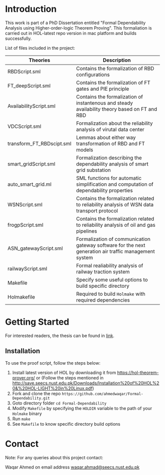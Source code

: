 # Introduction 

This work is part of a PhD Dissertation entitled "Formal Dependability Analysis using Higher-order-logic Theorem Proving".
This formaliation is carried out in HOL-latest repo version in mac platform and builds successfully.


List of files included in the project:

Theories | Description
--------- | ----------
 RBDScript.sml|				               Contains the formalization of RBD configurations
 FT_deepScript.sml|			            Contains the formalization of FT gates and PIE principle
 AvailabilityScript.sml|			            Contains the formalization of instantenous and steady availability theory based on FT and RBD 
 VDCScript.sml|				               Formalization about the reliability analysis of virutal data center
 transform_FT_RBDscipt.sml|	      Lemmas about either way transformation of RBD and FT models
 smart_gridScript.sml	|	          Formalization describing the dependability analysis of smart grid substation
 auto_smart_grid.ml	|		           SML functions for automatic simplification and computation of dependability properties
 WSNScript.sml	|		Contains the formalization related to reliability analysis of WSN data transport protocol 
 frogpScript.sml|			Contains the formalization related to reliability analysis of oil and gas pipelines
 ASN_gatewayScript.sml|		 Formalization of communication gateway software for the next generation air traffic management system	
 railwayScript.sml|		 Formal realiability analysis of railway traction system 
 Makefile| Specify some useful options to build specific directory
 Holmakefile| Required to build ``Holmake`` with required dependencies


# Getting Started

For interested readers, the thesis can be found in [link](http://save.seecs.nust.edu.pk/Downloads/wahmad_thesis.pdf).

## Installation

To use the proof script, follow the steps below:

1. Install latest version of HOL by downloading it from  https://hol-theorem-prover.org/ or
	(Follow the steps mentioned in http://save.seecs.nust.edu.pk/Downloads/Installation%20of%20HOL%20&%20HOL-LIGHT%20in%20Linux.pdf) 
2. Fork and clone the repo ``https://github.com/ahmedwaqar/Formal-Dependability.git``
3. Goto directory folder ``cd Formal-Dependability``
4. Modify ``Makefile`` by specifying the ``HOLDIR`` variable to the path of your ``Holmake`` binary
5. Run ``make``
6. See ``Makefile`` to know specific directory build options

# Contact
Note: For any queries about this project contact:

Waqar Ahmed on email address waqar.ahmad@seecs.nust.edu.pk 
